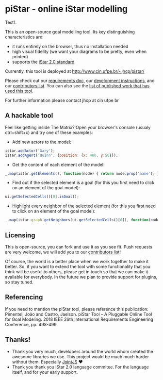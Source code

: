 # piStar - online iStar modelling

Test1.

 This is an open-source goal modelling tool. Its key distinguishing characteristics are:
  - it runs entirely on the browser, thus no installation needed
  - high visual fidelity (we want your diagrams to be pretty, even when printed)
  - supports the [iStar 2.0 standard](https://sites.google.com/site/istarlanguage/)

Currently, this tool is deployed at http://www.cin.ufpe.br/~jhcp/pistar/

Please check out our [requirements doc](docs/REQUIREMENTS.md), our [development instructions](docs/), and our [contributors list](CONTRIBUTORS.md). You can also see the [list of published work that has used this tool](RESEARCH.md).

For further information please contact jhcp at cin ufpe br

## A hackable tool
Feel like getting inside The Matrix? Open your browser's console (usualy ctrl+shift+c) and try one of these examples:

- Add new actors to the model:
```javascript
istar.addActor('Gary');
istar.addAgent('Quinn', {position: {x: 400, y:50}});
```

- Get the content of each element of the model:
```javascript
_.map(istar.getElements(), function(node) { return node.prop('name'); });
```

- Find out if the selected element is a goal (for this you first need to click on an element of the goal model):
```javascript
ui.getSelectedCells()[0].isGoal();
```

- Highlight every neighbor of the selected element (for this you first need to click on an element of the goal model):
```javascript
_.map(istar.graph.getNeighbors(ui.getSelectedCells()[0]), function(node) { istar.paper.findViewByModel(node).highlight(); });
```

## Licensing
This is open-source, you can fork and use it as you see fit. Push requests are very welcome, we will add you to our [contributors list](CONTRIBUTORS.md)!

Of course, the world is a better place when we work together to make it better. So, if you want to extend the tool with some functionality that you think will be useful to others, please get in touch so that we can make it available for everybody. In the future we plan to provide support for plugins, so stay tuned.

## Referencing
If you need to mention the piStar tool, please reference this publication: Pimentel, João and Castro, Jaelson. piStar Tool – A Pluggable Online Tool for Goal Modeling. 2018 IEEE 26th International Requirements Engineering Conference, pp. 498-499.

## Thanks!
 - Thank you very much, developers around the world whom created the awesome libraries we use. This project would be much much harder without them. Especially [JointJS](https://www.jointjs.com/) :heart:
 - Thank you thank you iStar 2.0 language commitee. For the language itself, and for your early support.
